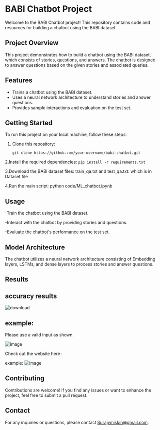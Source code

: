 # BABI Chatbot Project

Welcome to the BABI Chatbot project! This repository contains code and resources for building a chatbot using the BABI dataset.

## Project Overview 
This project demonstrates how to build a chatbot using the BABI dataset, which consists of stories, questions, and answers. The chatbot is designed to answer questions based on the given stories and associated queries.  

## Features

- Trains a chatbot using the BABI dataset.
- Uses a neural network architecture to understand stories and answer questions.
- Provides sample interactions and evaluation on the test set. 
 
## Getting Started 

To run this project on your local machine, follow these steps:

1. Clone this repository: 
   ````
   git clone https://github.com/your-username/babi-chatbot.git
   ````
2.Install the required dependencies:
      ````
      pip install -r requirements.txt
      ````
      
3.Download the BABI dataset files: train_qa.txt and test_qa.txt:
  which is in Dataset file

  
4.Run the main script:
  python code/ML_chatbot.ipynb
  
## Usage
-Train the chatbot using the BABI dataset.

-Interact with the chatbot by providing stories and questions.

-Evaluate the chatbot's performance on the test set.



## Model Architecture
The chatbot utilizes a neural network architecture consisting of Embedding layers, LSTMs, and dense layers to process stories and answer questions.


## Results
## accuracy results

![download](https://github.com/Surajvmiskin/bAbI_Chatbot_using_keras/assets/114627861/9658b4cd-4bf8-4f40-b577-bc2b1d5593d8)



##  example:
Please use a valid input as shown.


![image](https://github.com/Surajvmiskin/bAbI_Chatbot_using_keras/assets/114627861/ed71d2e4-586d-48e7-a0e1-3e9307b7f3f8)

Check out the website here :

example:
![image](https://github.com/user-attachments/assets/119442a0-f9a6-4a42-8517-3229d2592739)

## Contributing
Contributions are welcome! If you find any issues or want to enhance the project, feel free to submit a pull request.

## Contact
For any inquiries or questions, please contact Surajvmiskin@gmail.com.
